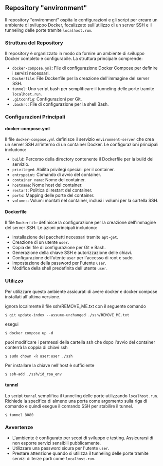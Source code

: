 ## Repository "environment"

Il repository "environment" ospita le configurazioni e gli script per creare un ambiente di sviluppo Docker, focalizzato sull'utilizzo di un server SSH e il tunneling delle porte tramite `localhost.run`.

### Struttura del Repository

Il repository è organizzato in modo da fornire un ambiente di sviluppo Docker completo e configurabile. La struttura principale comprende:

- `docker-compose.yml`: File di configurazione Docker Compose per definire i servizi necessari.
- `Dockerfile`: File Dockerfile per la creazione dell'immagine del server SSH.
- `tunnel`: Uno script bash per semplificare il tunneling delle porte tramite `localhost.run`.
- `.gitconfig`: Configurazioni per Git.
- `.bashrc`: File di configurazione per la shell Bash.

### Configurazioni Principali

#### docker-compose.yml

Il file `docker-compose.yml` definisce il servizio `environment-server` che crea un server SSH all'interno di un container Docker. Le configurazioni principali includono:

- `build`: Percorso della directory contenente il Dockerfile per la build del servizio.
- `privileged`: Abilita privilegi speciali per il container.
- `entrypoint`: Comando di avvio del container.
- `container_name`: Nome del container.
- `hostname`: Nome host del container.
- `restart`: Politica di restart del container.
- `ports`: Mapping delle porte del container.
- `volumes`: Volumi montati nel container, inclusi i volumi per la cartella SSH.

#### Dockerfile

Il file `Dockerfile` definisce la configurazione per la creazione dell'immagine del server SSH. Le azioni principali includono:

- Installazione dei pacchetti necessari tramite `apt-get`.
- Creazione di un utente `user`.
- Copia dei file di configurazione per Git e Bash.
- Generazione della chiave SSH e autorizzazione delle chiavi.
- Configurazione dell'utente `user` per l'accesso di root e sudo.
- Impostazione della password per l'utente `user`.
- Modifica della shell predefinita dell'utente `user`.

### Utilizzo

Per utilizzare questo ambiente assicurati di avere docker e docker compose installati all'ultima versione.

ignora localmente il file ssh/REMOVE_ME.txt con il seguente comando

```
$ git update-index --assume-unchanged ./ssh/REMOVE_ME.txt
```

esegui

```
$ docker compose up -d
```

puoi modificare i permessi della cartella ssh che dopo l'avvio del container conterrà la coppia di chiavi ssh

```
$ sudo chown -R user:user ./ssh
```

Per installare la chiave nell'host è sufficiente

```
$ ssh-add ./ssh/id_rsa_env
```

#### tunnel

Lo script `tunnel` semplifica il tunneling delle porte utilizzando `localhost.run`. Richiede la specifica di almeno una porta come argomento sulla riga di comando e quindi esegue il comando SSH per stabilire il tunnel.

```
$ tunnel 8080
```

### Avvertenze

- L'ambiente è configurato per scopi di sviluppo e testing. Assicurarsi di non esporre servizi sensibili pubblicamente.
- Utilizzare una password sicura per l'utente `user`.
- Prestare attenzione quando si utilizza il tunneling delle porte tramite servizi di terze parti come `localhost.run`.
